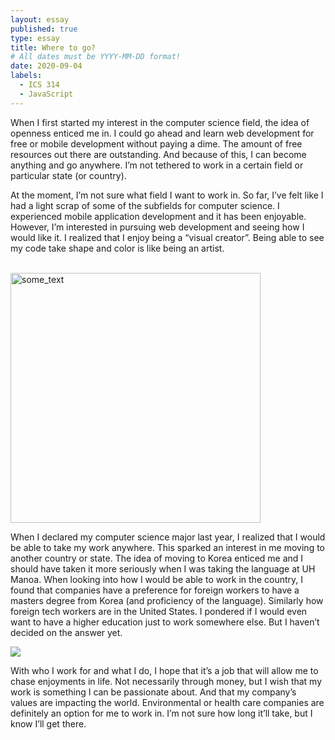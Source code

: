 ```yaml
---
layout: essay
published: true
type: essay
title: Where to go?
# All dates must be YYYY-MM-DD format!
date: 2020-09-04
labels:
  - ICS 314
  - JavaScript
---
```


When I first started my interest in the computer science field, the idea of openness enticed me in. I could go ahead and learn web development for free or mobile development without paying a dime. The amount of free resources out there are outstanding. And because of this, I can become anything and go anywhere. I’m not tethered to work in a certain field or particular state (or country).
<br>

At the moment, I’m not sure what field I want to work in. So far, I’ve felt like I had a light scrap of some of the subfields for computer science. I experienced mobile application development and it has been enjoyable. However, I’m interested in pursuing web development and seeing how I would like it. I realized that I enjoy being a “visual creator”. Being able to see my code take shape and color is like being an artist.  
<br>  

<img src="http://i2.wp.com/leohartas.com/wp-content/uploads/2016/03/2016-Computer-Artist-Leo-Hartas.jpg?fit=855%2C739" width="400" height="400" alt="some_text">

When I declared my computer science major last year, I realized that I would be able to take my work anywhere. This sparked an interest in me moving to another country or state. The idea of moving to Korea enticed me and I should have taken it more seriously when I was taking the language at UH Manoa. When looking into how I would be able to work in the country, I found that companies have a preference for foreign workers to have a masters degree from Korea (and proficiency of the language). Similarly how foreign tech workers are in the United States. I pondered if I would even want to have a higher education just to work somewhere else. But I haven’t decided on the answer yet.
<br>

![](https://thumbs.dreamstime.com/b/picture-airplane-circling-around-globe-vector-illustration-131003624.jpg)

With who I work for and what I do, I hope that it’s a job that will allow me to chase enjoyments in life. Not necessarily through money, but I wish that my work is something I can be passionate about. And that my company’s values are impacting the world. Environmental or health care companies are definitely an option for me to work in. I’m not sure how long it’ll take, but I know I’ll get there.
